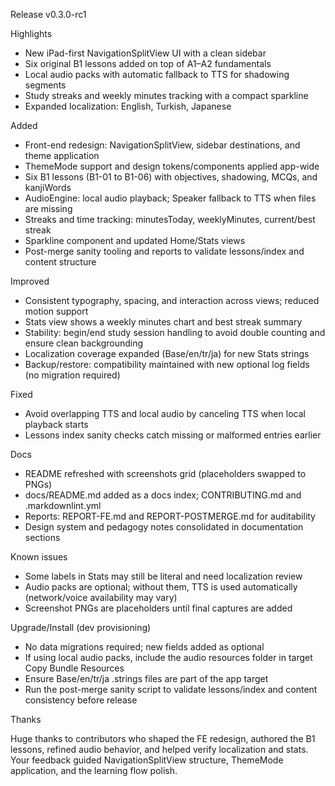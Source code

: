 Release v0.3.0-rc1

Highlights

- New iPad-first NavigationSplitView UI with a clean sidebar
- Six original B1 lessons added on top of A1–A2 fundamentals
- Local audio packs with automatic fallback to TTS for shadowing segments
- Study streaks and weekly minutes tracking with a compact sparkline
- Expanded localization: English, Turkish, Japanese

Added

- Front-end redesign: NavigationSplitView, sidebar destinations, and theme application
- ThemeMode support and design tokens/components applied app-wide
- Six B1 lessons (B1-01 to B1-06) with objectives, shadowing, MCQs, and kanjiWords
- AudioEngine: local audio playback; Speaker fallback to TTS when files are missing
- Streaks and time tracking: minutesToday, weeklyMinutes, current/best streak
- Sparkline component and updated Home/Stats views
- Post-merge sanity tooling and reports to validate lessons/index and content structure

Improved

- Consistent typography, spacing, and interaction across views; reduced motion support
- Stats view shows a weekly minutes chart and best streak summary
- Stability: begin/end study session handling to avoid double counting and ensure clean backgrounding
- Localization coverage expanded (Base/en/tr/ja) for new Stats strings
- Backup/restore: compatibility maintained with new optional log fields (no migration required)

Fixed

- Avoid overlapping TTS and local audio by canceling TTS when local playback starts
- Lessons index sanity checks catch missing or malformed entries earlier

Docs

- README refreshed with screenshots grid (placeholders swapped to PNGs)
- docs/README.md added as a docs index; CONTRIBUTING.md and .markdownlint.yml
- Reports: REPORT-FE.md and REPORT-POSTMERGE.md for auditability
- Design system and pedagogy notes consolidated in documentation sections

Known issues

- Some labels in Stats may still be literal and need localization review
- Audio packs are optional; without them, TTS is used automatically (network/voice availability may vary)
- Screenshot PNGs are placeholders until final captures are added

Upgrade/Install (dev provisioning)

- No data migrations required; new fields added as optional
- If using local audio packs, include the audio resources folder in target Copy Bundle Resources
- Ensure Base/en/tr/ja .strings files are part of the app target
- Run the post-merge sanity script to validate lessons/index and content consistency before release

Thanks

Huge thanks to contributors who shaped the FE redesign, authored the B1 lessons, refined audio behavior, and helped verify localization and stats. Your feedback guided NavigationSplitView structure, ThemeMode application, and the learning flow polish.

